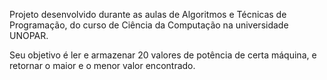 Projeto desenvolvido durante as aulas de Algoritmos e Técnicas de Programação, do curso de Ciência da Computação na universidade UNOPAR.

Seu objetivo é ler e armazenar 20 valores de potência de certa máquina, e retornar o maior e o menor valor encontrado.
